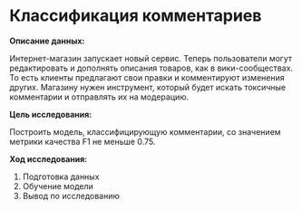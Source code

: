 # Классификация комментариев

**Описание данных:**
    
Интернет-магазин запускает новый сервис. Теперь пользователи могут редактировать и дополнять описания товаров, как в вики-сообществах. То есть клиенты предлагают свои правки и комментируют изменения других. Магазину нужен инструмент, который будет искать токсичные комментарии и отправлять их на модерацию.

**Цель исследования:**
    
Построить модель, классифицирующую комментарии, со значением метрики качества F1 не меньше 0.75.

**Ход исследования:**
1. Подготовка данных
2. Обучение модели
3. Вывод по исследованию
